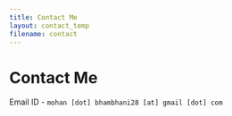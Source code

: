 ```yaml
---
title: Contact Me
layout: contact_temp
filename: contact
--- 
```


# Contact Me

Email ID - `mohan [dot] bhambhani28 [at] gmail [dot] com`
